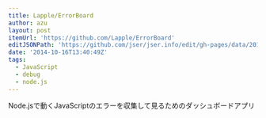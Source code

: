 ```yaml
---
title: Lapple/ErrorBoard
author: azu
layout: post
itemUrl: 'https://github.com/Lapple/ErrorBoard'
editJSONPath: 'https://github.com/jser/jser.info/edit/gh-pages/data/2014/10/index.json'
date: '2014-10-16T13:40:49Z'
tags:
  - JavaScript
  - debug
  - node.js
---
```

Node.jsで動くJavaScriptのエラーを収集して見るためのダッシュボードアプリ
